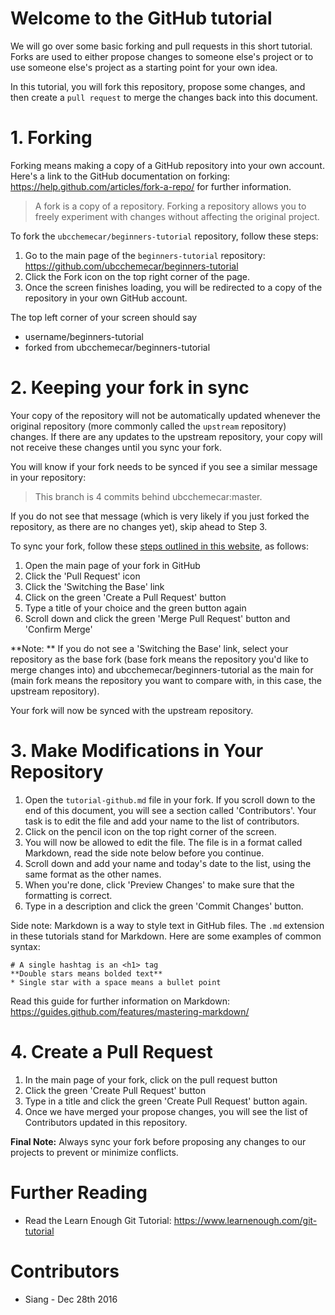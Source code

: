 # Welcome to the GitHub tutorial
We will go over some basic forking and pull requests in this short tutorial. Forks are used to either propose changes to someone else's project or to use someone else's project as a starting point for your own idea.

In this tutorial, you will fork this repository, propose some changes, and then create a `pull request` to merge the changes back into this document.

# 1. Forking
Forking means making a copy of a GitHub repository into your own account. Here's a link to the GitHub documentation on forking: https://help.github.com/articles/fork-a-repo/ for further information.

> A fork is a copy of a repository. Forking a repository allows you to freely experiment with changes without affecting the original project.

To fork the `ubcchemecar/beginners-tutorial` repository, follow these steps:

1. Go to the main page of the `beginners-tutorial` repository: https://github.com/ubcchemecar/beginners-tutorial
2. Click the Fork icon on the top right corner of the page.
3. Once the screen finishes loading, you will be redirected to a copy of the repository in your own GitHub account.

The top left corner of your screen should say

* username/beginners-tutorial
* forked from ubcchemecar/beginners-tutorial

# 2. Keeping your fork in sync
Your copy of the repository will not be automatically updated whenever the original repository (more commonly called the `upstream` repository) changes. If there are any updates to the upstream repository, your copy will not receive these changes until you sync your fork.

You will know if your fork needs to be synced if you see a similar message in your repository: 

> This branch is 4 commits behind ubcchemecar:master.

If you do not see that message (which is very likely if you just forked the repository, as there are no changes yet), skip ahead to Step 3.

To sync your fork, follow these [steps outlined in this website](http://www.hpique.com/2013/09/updating-a-fork-directly-from-github/), as follows:

1. Open the main page of your fork in GitHub
2. Click the 'Pull Request' icon
3. Click the 'Switching the Base' link
4. Click on the green 'Create a Pull Request' button
5. Type a title of your choice and the green button again
6. Scroll down and click the green 'Merge Pull Request' button and 'Confirm Merge'

**Note: ** If you do not see a 'Switching the Base' link, select your repository as the base fork (base fork means the repository you'd like to merge changes into) and ubcchemecar/beginners-tutorial as the main for (main fork means the repository you want to compare with, in this case, the upstream repository).

Your fork will now be synced with the upstream repository.

# 3. Make Modifications in Your Repository
1. Open the `tutorial-github.md` file in your fork. If you scroll down to the end of this document, you will see a section called 'Contributors'. Your task is to edit the file and add your name to the list of contributors.
2. Click on the pencil icon on the top right corner of the screen.
3. You will now be allowed to edit the file. The file is in a format called Markdown, read the side note below before you continue.
4. Scroll down and add your name and today's date to the list, using the same format as the other names.
5. When you're done, click 'Preview Changes' to make sure that the formatting is correct.
6. Type in a description and click the green 'Commit Changes' button.

Side note: Markdown is a way to style text in GitHub files. The `.md` extension in these tutorials stand for Markdown. Here are some examples of common syntax:

```
# A single hashtag is an <h1> tag
**Double stars means bolded text**
* Single star with a space means a bullet point
```

Read this guide for further information on Markdown: https://guides.github.com/features/mastering-markdown/

# 4. Create a Pull Request
1. In the main page of your fork, click on the pull request button
2. Click the green 'Create Pull Request' button
3. Type in a title and click the green 'Create Pull Request' button again.
4. Once we have merged your propose changes, you will see the list of Contributors updated in this repository.

**Final Note:** Always sync your fork before proposing any changes to our projects to prevent or minimize conflicts. 

# Further Reading
- Read the Learn Enough Git Tutorial: https://www.learnenough.com/git-tutorial

# Contributors
* Siang - Dec 28th 2016
